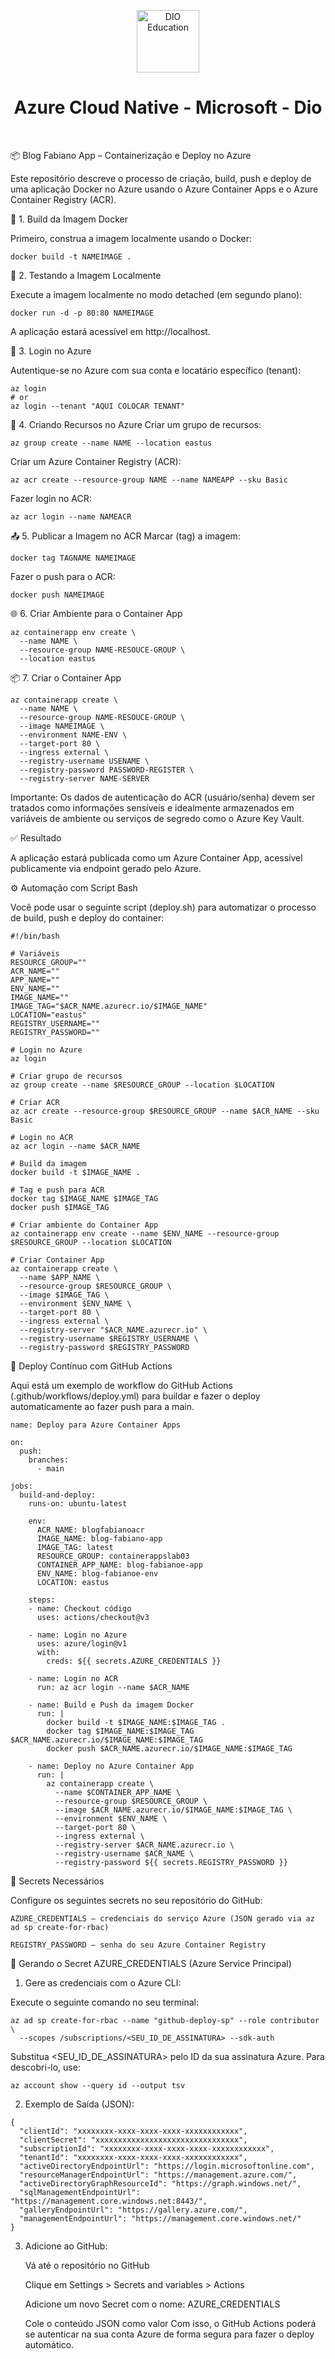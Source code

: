 <!--START_SECTION:header-->
<div align="center">
  <p align="center">
    <img 
      alt="DIO Education" 
      src="./assets/AzureCloudnative.webp" 
      width="100px" 
    />
    <h1>Azure Cloud Native - Microsoft - Dio</h1>
  </p>
</div>
<!--END_SECTION:header-->

<br/>




📦 Blog Fabiano App – Containerização e Deploy no Azure

Este repositório descreve o processo de criação, build, push e deploy de uma aplicação Docker no Azure usando o Azure Container Apps e o Azure Container Registry (ACR).

🧱 1. Build da Imagem Docker

Primeiro, construa a imagem localmente usando o Docker:
```
docker build -t NAMEIMAGE .
```

🚀 2. Testando a Imagem Localmente

Execute a imagem localmente no modo detached (em segundo plano):
```
docker run -d -p 80:80 NAMEIMAGE
```
A aplicação estará acessível em http://localhost.

🔐 3. Login no Azure

Autentique-se no Azure com sua conta e locatário específico (tenant):
```
az login 
# or 
az login --tenant "AQUI COLOCAR TENANT"
```
📁 4. Criando Recursos no Azure
Criar um grupo de recursos:

```
az group create --name NAME --location eastus
```
Criar um Azure Container Registry (ACR):
```
az acr create --resource-group NAME --name NAMEAPP --sku Basic
```
Fazer login no ACR:
```
az acr login --name NAMEACR
```

📤 5. Publicar a Imagem no ACR
Marcar (tag) a imagem:
```
docker tag TAGNAME NAMEIMAGE
```
Fazer o push para o ACR:
```
docker push NAMEIMAGE
```
🌐 6. Criar Ambiente para o Container App
```
az containerapp env create \
  --name NAME \
  --resource-group NAME-RESOUCE-GROUP \
  --location eastus
```

📦 7. Criar o Container App
```
az containerapp create \
  --name NAME \
  --resource-group NAME-RESOUCE-GROUP \
  --image NAMEIMAGE \
  --environment NAME-ENV \
  --target-port 80 \
  --ingress external \
  --registry-username USENAME \
  --registry-password PASSWORD-REGISTER \
  --registry-server NAME-SERVER
```
Importante: Os dados de autenticação do ACR (usuário/senha) devem ser tratados como informações sensíveis e idealmente armazenados em variáveis de ambiente ou serviços de segredo como o Azure Key Vault.

✅ Resultado

A aplicação estará publicada como um Azure Container App, acessível publicamente via endpoint gerado pelo Azure.


⚙️ Automação com Script Bash

Você pode usar o seguinte script (deploy.sh) para automatizar o processo de build, push e deploy do container:
```
#!/bin/bash

# Variáveis
RESOURCE_GROUP=""
ACR_NAME=""
APP_NAME=""
ENV_NAME=""
IMAGE_NAME=""
IMAGE_TAG="$ACR_NAME.azurecr.io/$IMAGE_NAME"
LOCATION="eastus"
REGISTRY_USERNAME=""
REGISTRY_PASSWORD=""

# Login no Azure
az login

# Criar grupo de recursos
az group create --name $RESOURCE_GROUP --location $LOCATION

# Criar ACR
az acr create --resource-group $RESOURCE_GROUP --name $ACR_NAME --sku Basic

# Login no ACR
az acr login --name $ACR_NAME

# Build da imagem
docker build -t $IMAGE_NAME .

# Tag e push para ACR
docker tag $IMAGE_NAME $IMAGE_TAG
docker push $IMAGE_TAG

# Criar ambiente do Container App
az containerapp env create --name $ENV_NAME --resource-group $RESOURCE_GROUP --location $LOCATION

# Criar Container App
az containerapp create \
  --name $APP_NAME \
  --resource-group $RESOURCE_GROUP \
  --image $IMAGE_TAG \
  --environment $ENV_NAME \
  --target-port 80 \
  --ingress external \
  --registry-server "$ACR_NAME.azurecr.io" \
  --registry-username $REGISTRY_USERNAME \
  --registry-password $REGISTRY_PASSWORD

```

🔄 Deploy Contínuo com GitHub Actions

Aqui está um exemplo de workflow do GitHub Actions (.github/workflows/deploy.yml) para buildar e fazer o deploy automaticamente ao fazer push para a main.
```
name: Deploy para Azure Container Apps

on:
  push:
    branches:
      - main

jobs:
  build-and-deploy:
    runs-on: ubuntu-latest

    env:
      ACR_NAME: blogfabianoacr
      IMAGE_NAME: blog-fabiano-app
      IMAGE_TAG: latest
      RESOURCE_GROUP: containerappslab03
      CONTAINER_APP_NAME: blog-fabianoe-app
      ENV_NAME: blog-fabianoe-env
      LOCATION: eastus

    steps:
    - name: Checkout código
      uses: actions/checkout@v3

    - name: Login no Azure
      uses: azure/login@v1
      with:
        creds: ${{ secrets.AZURE_CREDENTIALS }}

    - name: Login no ACR
      run: az acr login --name $ACR_NAME

    - name: Build e Push da imagem Docker
      run: |
        docker build -t $IMAGE_NAME:$IMAGE_TAG .
        docker tag $IMAGE_NAME:$IMAGE_TAG $ACR_NAME.azurecr.io/$IMAGE_NAME:$IMAGE_TAG
        docker push $ACR_NAME.azurecr.io/$IMAGE_NAME:$IMAGE_TAG

    - name: Deploy no Azure Container App
      run: |
        az containerapp create \
          --name $CONTAINER_APP_NAME \
          --resource-group $RESOURCE_GROUP \
          --image $ACR_NAME.azurecr.io/$IMAGE_NAME:$IMAGE_TAG \
          --environment $ENV_NAME \
          --target-port 80 \
          --ingress external \
          --registry-server $ACR_NAME.azurecr.io \
          --registry-username $ACR_NAME \
          --registry-password ${{ secrets.REGISTRY_PASSWORD }}

```

🔐 Secrets Necessários

Configure os seguintes secrets no seu repositório do GitHub:

    AZURE_CREDENTIALS — credenciais do serviço Azure (JSON gerado via az ad sp create-for-rbac)

    REGISTRY_PASSWORD — senha do seu Azure Container Registry   


🔐 Gerando o Secret AZURE_CREDENTIALS (Azure Service Principal)
1. Gere as credenciais com o Azure CLI:

Execute o seguinte comando no seu terminal:
```
az ad sp create-for-rbac --name "github-deploy-sp" --role contributor \
  --scopes /subscriptions/<SEU_ID_DE_ASSINATURA> --sdk-auth
```

Substitua <SEU_ID_DE_ASSINATURA> pelo ID da sua assinatura Azure. Para descobri-lo, use:
```
az account show --query id --output tsv

```

2. Exemplo de Saída (JSON):
```
{
  "clientId": "xxxxxxxx-xxxx-xxxx-xxxx-xxxxxxxxxxxx",
  "clientSecret": "xxxxxxxxxxxxxxxxxxxxxxxxxxxxxxxx",
  "subscriptionId": "xxxxxxxx-xxxx-xxxx-xxxx-xxxxxxxxxxxx",
  "tenantId": "xxxxxxxx-xxxx-xxxx-xxxx-xxxxxxxxxxxx",
  "activeDirectoryEndpointUrl": "https://login.microsoftonline.com",
  "resourceManagerEndpointUrl": "https://management.azure.com/",
  "activeDirectoryGraphResourceId": "https://graph.windows.net/",
  "sqlManagementEndpointUrl": "https://management.core.windows.net:8443/",
  "galleryEndpointUrl": "https://gallery.azure.com/",
  "managementEndpointUrl": "https://management.core.windows.net/"
}

```
3. Adicione ao GitHub:

    Vá até o repositório no GitHub

    Clique em Settings > Secrets and variables > Actions

    Adicione um novo Secret com o nome: AZURE_CREDENTIALS

    Cole o conteúdo JSON como valor
Com isso, o GitHub Actions poderá se autenticar na sua conta Azure de forma segura para fazer o deploy automático.
